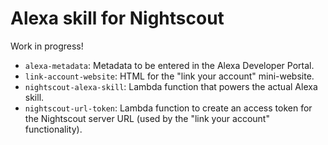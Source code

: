 # Alexa skill for Nightscout

Work in progress!

* `alexa-metadata`: Metadata to be entered in the Alexa Developer Portal.
* `link-account-website`: HTML for the "link your account" mini-website.
* `nightscout-alexa-skill`: Lambda function that powers the actual Alexa skill.
* `nightscout-url-token`: Lambda function to create an access token for the
  Nightscout server URL (used by the "link your account" functionality).
